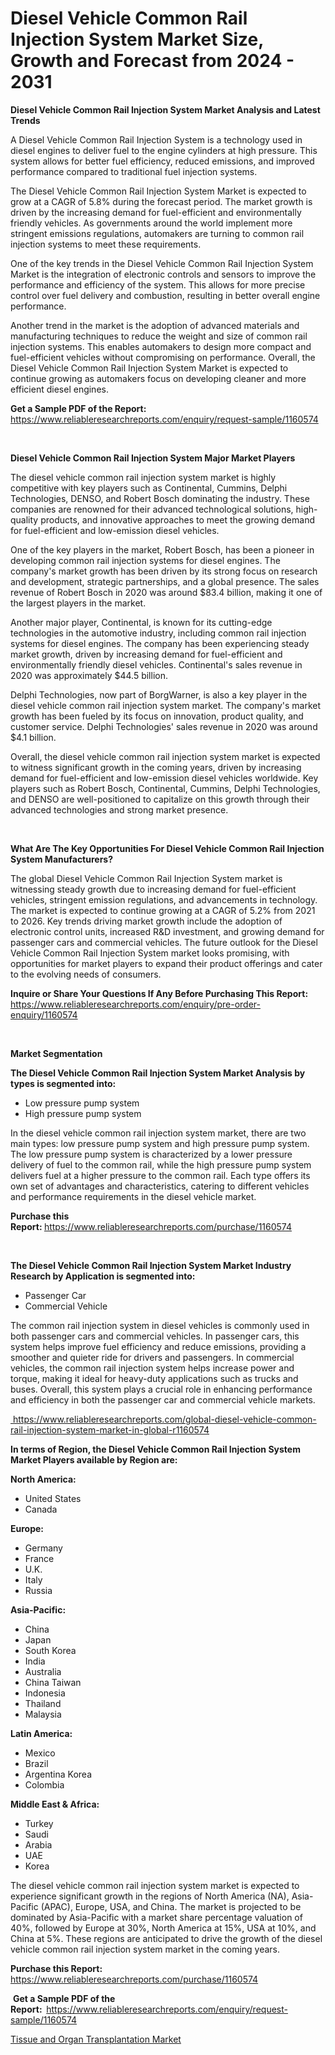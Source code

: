 <p><h1>Diesel Vehicle Common Rail Injection System Market Size, Growth and Forecast from 2024 - 2031</h1></p><p><strong>Diesel Vehicle Common Rail Injection System Market Analysis and Latest Trends</strong></p>
<p><p>A Diesel Vehicle Common Rail Injection System is a technology used in diesel engines to deliver fuel to the engine cylinders at high pressure. This system allows for better fuel efficiency, reduced emissions, and improved performance compared to traditional fuel injection systems.</p><p>The Diesel Vehicle Common Rail Injection System Market is expected to grow at a CAGR of 5.8% during the forecast period. The market growth is driven by the increasing demand for fuel-efficient and environmentally friendly vehicles. As governments around the world implement more stringent emissions regulations, automakers are turning to common rail injection systems to meet these requirements.</p><p>One of the key trends in the Diesel Vehicle Common Rail Injection System Market is the integration of electronic controls and sensors to improve the performance and efficiency of the system. This allows for more precise control over fuel delivery and combustion, resulting in better overall engine performance.</p><p>Another trend in the market is the adoption of advanced materials and manufacturing techniques to reduce the weight and size of common rail injection systems. This enables automakers to design more compact and fuel-efficient vehicles without compromising on performance. Overall, the Diesel Vehicle Common Rail Injection System Market is expected to continue growing as automakers focus on developing cleaner and more efficient diesel engines.</p></p>
<p><strong>Get a Sample PDF of the Report:&nbsp;</strong> <a href="https://www.reliableresearchreports.com/enquiry/request-sample/1160574">https://www.reliableresearchreports.com/enquiry/request-sample/1160574</a></p>
<p>&nbsp;</p>
<p><strong>Diesel Vehicle Common Rail Injection System Major Market Players</strong></p>
<p><p>The diesel vehicle common rail injection system market is highly competitive with key players such as Continental, Cummins, Delphi Technologies, DENSO, and Robert Bosch dominating the industry. These companies are renowned for their advanced technological solutions, high-quality products, and innovative approaches to meet the growing demand for fuel-efficient and low-emission diesel vehicles.</p><p>One of the key players in the market, Robert Bosch, has been a pioneer in developing common rail injection systems for diesel engines. The company's market growth has been driven by its strong focus on research and development, strategic partnerships, and a global presence. The sales revenue of Robert Bosch in 2020 was around $83.4 billion, making it one of the largest players in the market.</p><p>Another major player, Continental, is known for its cutting-edge technologies in the automotive industry, including common rail injection systems for diesel engines. The company has been experiencing steady market growth, driven by increasing demand for fuel-efficient and environmentally friendly diesel vehicles. Continental's sales revenue in 2020 was approximately $44.5 billion.</p><p>Delphi Technologies, now part of BorgWarner, is also a key player in the diesel vehicle common rail injection system market. The company's market growth has been fueled by its focus on innovation, product quality, and customer service. Delphi Technologies' sales revenue in 2020 was around $4.1 billion.</p><p>Overall, the diesel vehicle common rail injection system market is expected to witness significant growth in the coming years, driven by increasing demand for fuel-efficient and low-emission diesel vehicles worldwide. Key players such as Robert Bosch, Continental, Cummins, Delphi Technologies, and DENSO are well-positioned to capitalize on this growth through their advanced technologies and strong market presence.</p></p>
<p>&nbsp;</p>
<p><strong>What Are The Key Opportunities For Diesel Vehicle Common Rail Injection System Manufacturers?</strong></p>
<p><p>The global Diesel Vehicle Common Rail Injection System market is witnessing steady growth due to increasing demand for fuel-efficient vehicles, stringent emission regulations, and advancements in technology. The market is expected to continue growing at a CAGR of 5.2% from 2021 to 2026. Key trends driving market growth include the adoption of electronic control units, increased R&D investment, and growing demand for passenger cars and commercial vehicles. The future outlook for the Diesel Vehicle Common Rail Injection System market looks promising, with opportunities for market players to expand their product offerings and cater to the evolving needs of consumers.</p></p>
<p><strong>Inquire or Share Your Questions If Any Before Purchasing This Report:</strong> <a href="https://www.reliableresearchreports.com/enquiry/pre-order-enquiry/1160574">https://www.reliableresearchreports.com/enquiry/pre-order-enquiry/1160574</a></p>
<p>&nbsp;</p>
<p><strong>Market Segmentation</strong></p>
<p><strong>The Diesel Vehicle Common Rail Injection System Market Analysis by types is segmented into:</strong></p>
<p><ul><li>Low pressure pump system</li><li>High pressure pump system</li></ul></p>
<p><p>In the diesel vehicle common rail injection system market, there are two main types: low pressure pump system and high pressure pump system. The low pressure pump system is characterized by a lower pressure delivery of fuel to the common rail, while the high pressure pump system delivers fuel at a higher pressure to the common rail. Each type offers its own set of advantages and characteristics, catering to different vehicles and performance requirements in the diesel vehicle market.</p></p>
<p><strong>Purchase this Report:&nbsp;</strong><a href="https://www.reliableresearchreports.com/purchase/1160574">https://www.reliableresearchreports.com/purchase/1160574</a></p>
<p>&nbsp;</p>
<p><strong>The Diesel Vehicle Common Rail Injection System Market Industry Research by Application is segmented into:</strong></p>
<p><ul><li>Passenger Car</li><li>Commercial Vehicle</li></ul></p>
<p><p>The common rail injection system in diesel vehicles is commonly used in both passenger cars and commercial vehicles. In passenger cars, this system helps improve fuel efficiency and reduce emissions, providing a smoother and quieter ride for drivers and passengers. In commercial vehicles, the common rail injection system helps increase power and torque, making it ideal for heavy-duty applications such as trucks and buses. Overall, this system plays a crucial role in enhancing performance and efficiency in both the passenger car and commercial vehicle markets.</p></p>
<p><a href="https://www.reliableresearchreports.com/global-diesel-vehicle-common-rail-injection-system-market-in-global-r1160574">&nbsp;https://www.reliableresearchreports.com/global-diesel-vehicle-common-rail-injection-system-market-in-global-r1160574</a></p>
<p><strong>In terms of Region, the Diesel Vehicle Common Rail Injection System Market Players available by Region are:</strong></p>
<p>
    <p> <strong> North America: </strong>
        <ul>
            <li>United States</li>
            <li>Canada</li>
        </ul>
        </p> 
    <p> <strong> Europe: </strong>
        <ul>
            <li>Germany</li>
            <li>France</li>
            <li>U.K.</li>
            <li>Italy</li>
            <li>Russia</li>
        </ul>
        </p> 
    <p> <strong> Asia-Pacific: </strong>
        <ul>
            <li>China</li>
            <li>Japan</li>
            <li>South Korea</li>
            <li>India</li>
            <li>Australia</li>
            <li>China Taiwan</li>
            <li>Indonesia</li>
            <li>Thailand</li>
            <li>Malaysia</li>
        </ul>
        </p> 
    <p> <strong> Latin America: </strong>
        <ul>
            <li>Mexico</li>
            <li>Brazil</li>
            <li>Argentina Korea</li>
            <li>Colombia</li>
        </ul>
        </p> 
    <p> <strong> Middle East & Africa: </strong>
        <ul>
            <li>Turkey</li>
            <li>Saudi</li>
            <li>Arabia</li>
            <li>UAE</li>
            <li>Korea</li>
        </ul>
    </p>
    </p>
<p><p>The diesel vehicle common rail injection system market is expected to experience significant growth in the regions of North America (NA), Asia-Pacific (APAC), Europe, USA, and China. The market is projected to be dominated by Asia-Pacific with a market share percentage valuation of 40%, followed by Europe at 30%, North America at 15%, USA at 10%, and China at 5%. These regions are anticipated to drive the growth of the diesel vehicle common rail injection system market in the coming years.</p></p>
<p><strong>Purchase this Report: </strong><a href="https://www.reliableresearchreports.com/purchase/1160574">https://www.reliableresearchreports.com/purchase/1160574</a></p>
<p>&nbsp;<strong>Get a Sample PDF of the Report:&nbsp;&nbsp;</strong><a href="https://www.reliableresearchreports.com/enquiry/request-sample/1160574">https://www.reliableresearchreports.com/enquiry/request-sample/1160574</a></p>
<p><strong></strong></p>
<p><p><a href="https://view.publitas.com/reportprime-1/tissue-and-organ-transplantation-market-exploring-market-share-market-trends-and-future-growth/">Tissue and Organ Transplantation Market</a></p></p>